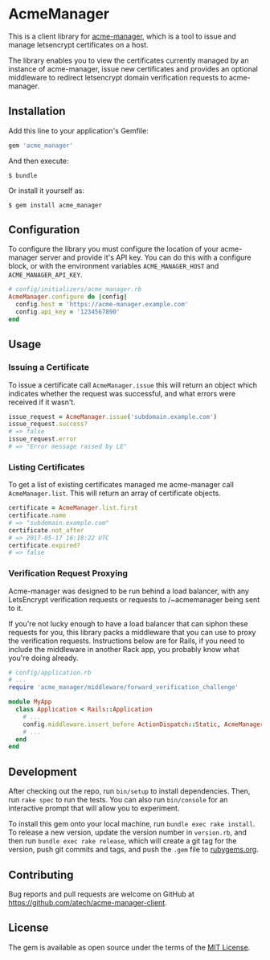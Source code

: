 # AcmeManager

This is a client library for [acme-manager](https://github.com/atech/acme-manager), which is a tool to issue and manage letsencrypt certificates on a host.

The library enables you to view the certificates currently managed by an instance of acme-manager, issue new certificates and provides an optional middleware to redirect letsencrypt domain verification requests to acme-manager.

## Installation

Add this line to your application's Gemfile:

```ruby
gem 'acme_manager'
```

And then execute:

    $ bundle

Or install it yourself as:

    $ gem install acme_manager

## Configuration

To configure the library you must configure the location of your acme-manager server and provide it's API key. You can do this with a configure block, or with the environment variables `ACME_MANAGER_HOST` and `ACME_MANAGER_API_KEY`.

```ruby
# config/initializers/acme_manager.rb
AcmeManager.configure do |config|
  config.host = 'https://acme-manager.example.com'
  config.api_key = '1234567890'
end
```

## Usage

### Issuing a Certificate

To issue a certificate call `AcmeManager.issue` this will return an object which indicates whether the request was successful, and what errors were received if it wasn't.

```ruby
issue_request = AcmeManager.issue('subdomain.example.com')
issue_request.success?
# => false
issue_request.error
# => "Error message raised by LE"
```

### Listing Certificates

To get a list of existing certificates managed me acme-manager call `AcmeManager.list`. This will return an array of
certificate objects.

```ruby
certificate = AcmeManager.list.first
certificate.name
# => "subdomain.example.com"
certificate.not_after
# => 2017-05-17 16:18:22 UTC
certificate.expired?
# => false
```

### Verification Request Proxying

Acme-manager was designed to be run behind a load balancer, with any LetsEncrypt verification requests or requests to
/~acmemanager being sent to it.

If you're not lucky enough to have a load balancer that can siphon these requests for you, this library packs a
middleware that you can use to proxy the verification requests. Instructions below are for Rails, if you need to
include the middleware in another Rack app, you probably know what you're doing already.

```ruby
# config/application.rb
# ...
require 'acme_manager/middleware/forward_verification_challenge'

module MyApp
  class Application < Rails::Application
    # ...
    config.middleware.insert_before ActionDispatch::Static, AcmeManager::Middleware::ForwardVerificationChallenge
    # ...
  end
end
```

## Development

After checking out the repo, run `bin/setup` to install dependencies. Then, run `rake spec` to run the tests. You can also run `bin/console` for an interactive prompt that will allow you to experiment.

To install this gem onto your local machine, run `bundle exec rake install`. To release a new version, update the version number in `version.rb`, and then run `bundle exec rake release`, which will create a git tag for the version, push git commits and tags, and push the `.gem` file to [rubygems.org](https://rubygems.org).

## Contributing

Bug reports and pull requests are welcome on GitHub at https://github.com/atech/acme-manager-client.


## License

The gem is available as open source under the terms of the [MIT License](http://opensource.org/licenses/MIT).

